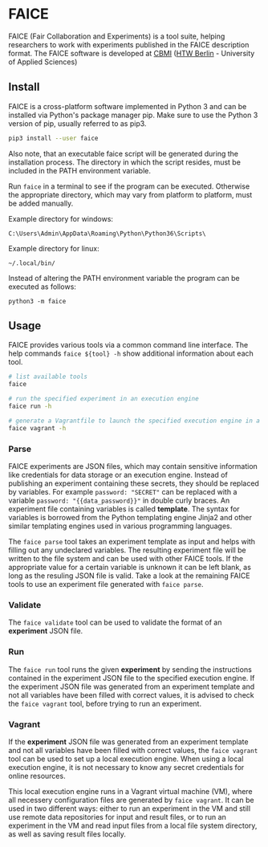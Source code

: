 # FAICE

FAICE (Fair Collaboration and Experiments) is a tool suite, helping researchers to work with experiments published in
the FAICE description format. The FAICE software is developed at [CBMI](https://cbmi.htw-berlin.de/)
([HTW Berlin](https://www.htw-berlin.de/) - University of Applied Sciences)

## Install

FAICE is a cross-platform software implemented in Python 3 and can be installed via Python's package manager pip.
Make sure to use the Python 3 version of pip, usually referred to as pip3.

```bash
pip3 install --user faice
```

Also note, that an executable faice script will be generated during the installation process. The directory in which
the script resides, must be included in the PATH environment variable.

Run `faice` in a terminal to see if the program can be executed. Otherwise the appropriate directory, which may vary
from platform to platform, must be added manually.

Example directory for windows:

```
C:\Users\Admin\AppData\Roaming\Python\Python36\Scripts\
```

Example directory for linux: 

```
~/.local/bin/
```

Instead of altering the PATH environment variable the program can be executed as follows:

```
python3 -m faice
```

## Usage

FAICE provides various tools via a common command line interface. The help commands `faice ${tool} -h`
show additional information about each tool.

```bash
# list available tools
faice
```

```bash
# run the specified experiment in an execution engine
faice run -h
```

```bash
# generate a Vagrantfile to launch the specified execution engine in a virtual machine
faice vagrant -h
```

### Parse

FAICE experiments are JSON files, which may contain sensitive information like credentials for data storage or an
execution engine. Instead of publishing an experiment containing these secrets, they should be replaced by variables.
For example `password: "SECRET"` can be replaced with a variable `password: "{{data_password}}"` in double curly braces.
An experiment file containing variables is called **template**. The syntax for variables is borrowed from the Python
templating engine Jinja2 and other similar templating engines used in various programming languages.

The `faice parse` tool takes an experiment template as input and helps with filling out any undeclared variables.
The resulting experiment file will be written to the file system and can be used with other FAICE tools. If the
appropriate value for a certain variable is unknown it can be left blank, as long as the resuling JSON file is valid.
Take a look at the remaining FAICE tools to use an experiment file generated with `faice parse`.

### Validate

The `faice validate` tool can be used to validate the format of an **experiment** JSON file.

### Run

The `faice run` tool runs the given **experiment** by sending the instructions contained in the experiment JSON file to
the specified execution engine. If the experiment JSON file was generated from an experiment template and not all
variables have been filled with correct values, it is advised to check the `faice vagrant` tool, before trying to run
an experiment.

### Vagrant

If the **experiment** JSON file was generated from an experiment template and not all variables have been filled with
correct values, the `faice vagrant` tool can be used to set up a local execution engine. When using a local execution
engine, it is not necessary to know any secret credentials for online resources.

This local execution engine runs in a Vagrant virtual machine (VM), where all necessery configuration files
are generated by `faice vagrant`. It can be used in two different ways: either to run an experiment in the VM and
still use remote data repositories for input and result files, or to run an experiment in the VM and read input files
from a local file system directory, as well as saving result files locally.
